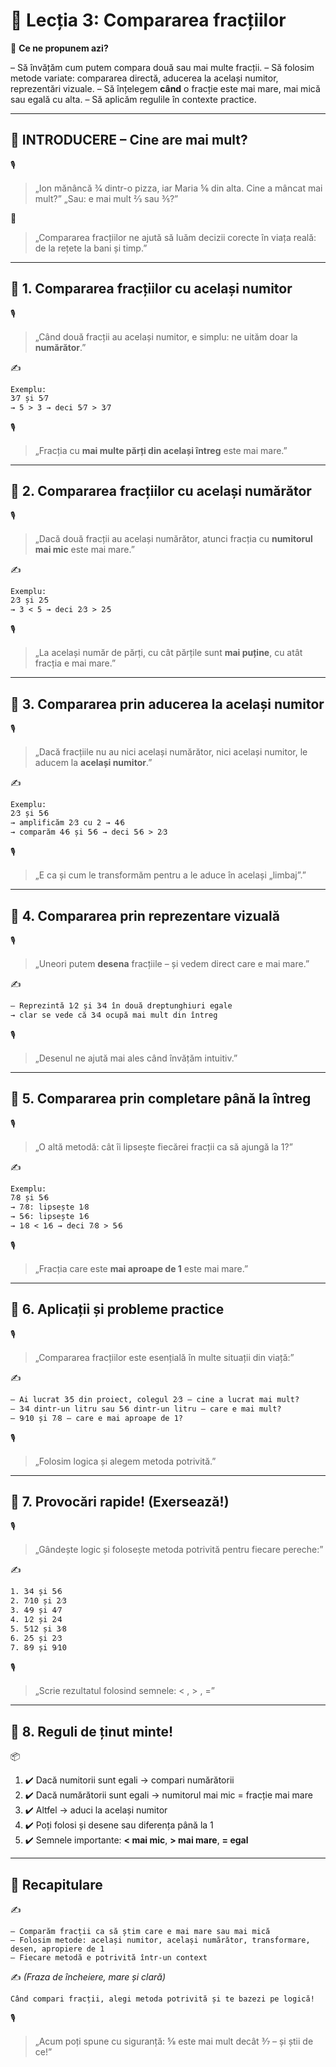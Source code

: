 # 📘 Lecția 3: Compararea fracțiilor

🎯 **Ce ne propunem azi?**

– Să învățăm cum putem compara două sau mai multe fracții.
 – Să folosim metode variate: compararea directă, aducerea la același numitor, reprezentări vizuale.
 – Să înțelegem **când** o fracție este mai mare, mai mică sau egală cu alta.
 – Să aplicăm regulile în contexte practice.

------

## 🔔 INTRODUCERE – Cine are mai mult?

🎙️

> „Ion mănâncă 3⁄4 dintr-o pizza, iar Maria 5⁄6 din alta. Cine a mâncat mai mult?”
>  „Sau: e mai mult 2⁄3 sau 3⁄5?”

🧠

> „Compararea fracțiilor ne ajută să luăm decizii corecte în viața reală: de la rețete la bani și timp.”

------

## 🔹 1. Compararea fracțiilor cu **același numitor**

🎙️

> „Când două fracții au același numitor, e simplu: ne uităm doar la **numărător**.”

✍️

```
Exemplu:  
3⁄7 și 5⁄7  
→ 5 > 3 → deci 5⁄7 > 3⁄7
```

🎙️

> „Fracția cu **mai multe părți din același întreg** este mai mare.”

------

## 🔹 2. Compararea fracțiilor cu **același numărător**

🎙️

> „Dacă două fracții au același numărător, atunci fracția cu **numitorul mai mic** este mai mare.”

✍️

```
Exemplu:  
2⁄3 și 2⁄5  
→ 3 < 5 → deci 2⁄3 > 2⁄5
```

🎙️

> „La același număr de părți, cu cât părțile sunt **mai puține**, cu atât fracția e mai mare.”

------

## 🔹 3. Compararea prin **aducerea la același numitor**

🎙️

> „Dacă fracțiile nu au nici același numărător, nici același numitor, le aducem la **același numitor**.”

✍️

```
Exemplu:  
2⁄3 și 5⁄6  
→ amplificăm 2⁄3 cu 2 → 4⁄6  
→ comparăm 4⁄6 și 5⁄6 → deci 5⁄6 > 2⁄3
```

🎙️

> „E ca și cum le transformăm pentru a le aduce în același „limbaj”.”

------

## 🔹 4. Compararea prin reprezentare vizuală

🎙️

> „Uneori putem **desena** fracțiile – și vedem direct care e mai mare.”

✍️

```
– Reprezintă 1⁄2 și 3⁄4 în două dreptunghiuri egale  
→ clar se vede că 3⁄4 ocupă mai mult din întreg  
```

🎙️

> „Desenul ne ajută mai ales când învățăm intuitiv.”

------

## 🔹 5. Compararea prin completare până la întreg

🎙️

> „O altă metodă: cât îi lipsește fiecărei fracții ca să ajungă la 1?”

✍️

```
Exemplu:  
7⁄8 și 5⁄6  
→ 7⁄8: lipsește 1⁄8  
→ 5⁄6: lipsește 1⁄6  
→ 1⁄8 < 1⁄6 → deci 7⁄8 > 5⁄6
```

🎙️

> „Fracția care este **mai aproape de 1** este mai mare.”

------

## 🔹 6. Aplicații și probleme practice

🎙️

> „Compararea fracțiilor este esențială în multe situații din viață:”

✍️

```
– Ai lucrat 3⁄5 din proiect, colegul 2⁄3 – cine a lucrat mai mult?  
– 3⁄4 dintr-un litru sau 5⁄6 dintr-un litru – care e mai mult?  
– 9⁄10 și 7⁄8 – care e mai aproape de 1?
```

🎙️

> „Folosim logica și alegem metoda potrivită.”

------

## 🔹 7. Provocări rapide! (Exersează!)

🎙️

> „Gândește logic și folosește metoda potrivită pentru fiecare pereche:”

✍️

```
1. 3⁄4 și 5⁄6  
2. 7⁄10 și 2⁄3  
3. 4⁄9 și 4⁄7  
4. 1⁄2 și 2⁄4  
5. 5⁄12 și 3⁄8  
6. 2⁄5 și 2⁄3  
7. 8⁄9 și 9⁄10
```

🎙️

> „Scrie rezultatul folosind semnele: < , > , =”

------

## 🔹 8. Reguli de ținut minte!

📦

1. ✔️ Dacă numitorii sunt egali → compari numărătorii
2. ✔️ Dacă numărătorii sunt egali → numitorul mai mic = fracție mai mare
3. ✔️ Altfel → aduci la același numitor
4. ✔️ Poți folosi și desene sau diferența până la 1
5. ✔️ Semnele importante: **< mai mic**, **> mai mare**, **= egal**

------

## 🔁 Recapitulare

✍️

```
– Comparăm fracții ca să știm care e mai mare sau mai mică  
– Folosim metode: același numitor, același numărător, transformare, desen, apropiere de 1  
– Fiecare metodă e potrivită într-un context
```

✍️ *(Fraza de încheiere, mare și clară)*

```
Când compari fracții, alegi metoda potrivită și te bazezi pe logică!
```

🎙️

> „Acum poți spune cu siguranță: 5⁄8 este mai mult decât 3⁄7 – și știi de ce!”

